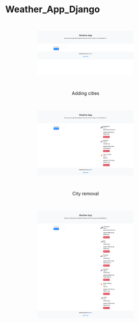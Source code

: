 # Weather_App_Django

<br>
<p align="center">
  <img width=60% height=50% src="https://github.com/Al-x-R/Weather_App_Django/blob/master/Resources/1.png?raw=true">
</p>
<br>
<p align="center">
Adding cities
</p>
<br>
<p align="center">
  <img width=60% height=50% src="https://github.com/Al-x-R/Weather_App_Django/blob/master/Resources/2.png?raw=true">
</p>
<br>
<p align="center">
City ​​removal
</p>
<br>
<p align="center">
  <img width=60% height=50% src="https://github.com/Al-x-R/Weather_App_Django/blob/master/Resources/3.png?raw=true">
</p>